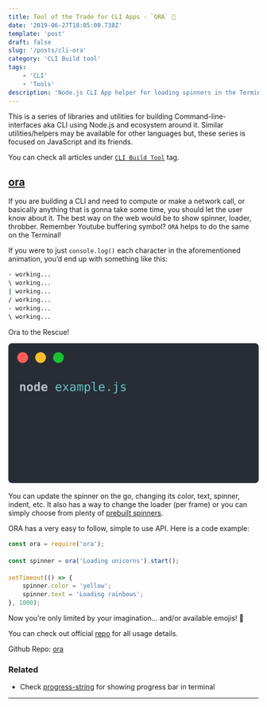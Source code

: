 ```yaml
---
title: Tool of the Trade for CLI Apps - `ORA` 🔅
date: '2019-06-27T18:05:00.738Z'
template: 'post'
draft: false
slug: '/posts/cli-ora'
category: 'CLI Build tool'
tags:
    - 'CLI'
    - 'Tools'
description: 'Node.js CLI App helper for loading spinners in the Terminal'
---
```


This is a series of libraries and utilities for building Command-line-interfaces aka CLI using Node.js and ecosystem around it. Similar utilities/helpers may be available for other languages but, these series is focused on JavaScript and its friends.

You can check all articles under [`CLI Build Tool`](/category/cli-build-tool/) tag.

## [ora](https://github.com/sindresorhus/ora)

If you are building a CLI and need to compute or make a network call, or basically anything that is gonna take some time, you should let the user know about it. The best way on the web would be to show spinner, loader, throbber. Remember Youtube buffering symbol? `ORA` helps to do the same on the Terminal!

If you were to just `console.log()` each character in the aforementioned animation, you’d end up with something like this:

```bash
- working...
\ working...
| working...
/ working...
- working...
\ working...
```

Ora to the Rescue!

![Screenshot](./ora.svg)

You can update the spinner on the go, changing its color, text, spinner, indent, etc. It also has a way to change the loader (per frame) or you can simply choose from plenty of [prebuilt spinners](https://github.com/sindresorhus/cli-spinners/blob/master/spinners.json).

ORA has a very easy to follow, simple to use API. Here is a code example:

```javascript
const ora = require('ora');

const spinner = ora('Loading unicorns').start();

setTimeout(() => {
	spinner.color = 'yellow';
	spinner.text = 'Loading rainbows';
}, 1000);
```

Now you’re only limited by your imagination… and/or available emojis! 🛴

You can check out official [repo](https://github.com/sindresorhus/ora) for all usage details.

Github Repo: [ora](https://github.com/sindresorhus/ora)

### Related

-   Check [progress-string](/posts/cli-progress-string) for showing progress bar in terminal

---
